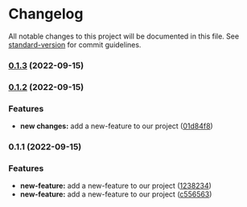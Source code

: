 # Changelog

All notable changes to this project will be documented in this file. See [standard-version](https://github.com/conventional-changelog/standard-version) for commit guidelines.

### [0.1.3](https://github.com/ranjith273282/testcd/compare/v0.1.2...v0.1.3) (2022-09-15)

### [0.1.2](https://github.com/ranjith273282/testcd/compare/v0.1.1...v0.1.2) (2022-09-15)


### Features

* **new changes:** add a new-feature to our project ([01d84f8](https://github.com/ranjith273282/testcd/commit/01d84f892f8c3ba8f1512e69f3db5538cdfa4cc6))

### 0.1.1 (2022-09-15)


### Features

* **new-feature:** add a new-feature to our project ([1238234](https://github.com/ranjith273282/testcd/commit/12382342dd7d7dcb57469e52f84b64206ec5182b))
* **new-feature:** add a new-feature to our project ([c556563](https://github.com/ranjith273282/testcd/commit/c55656337732ad7cc406d627a487481efd5f9432))
